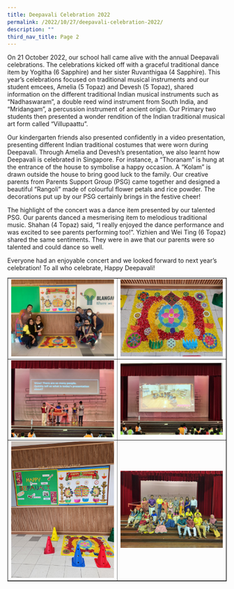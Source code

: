 ```yaml
---
title: Deepavali Celebration 2022
permalink: /2022/10/27/deepavali-celebration-2022/
description: ""
third_nav_title: Page 2
---
```

<p>On 21 October 2022, our school hall came alive with the annual Deepavali celebrations. The celebrations kicked off with a graceful traditional dance item by Yogitha (6 Sapphire) and her sister Ruvanthigaa (4 Sapphire). This year’s celebrations focused on traditional musical instruments and our student emcees, Amelia (5 Topaz) and Devesh (5 Topaz), shared information on the different traditional Indian musical instruments such as “Nadhaswaram”, a double reed wind instrument from South India, and “Mridangam”, a percussion instrument of ancient origin. Our Primary two students then presented a wonder rendition of the Indian traditional musical art form called “Villupaattu”.</p>
<p>Our kindergarten friends also presented confidently in a video presentation, presenting different Indian traditional costumes that were worn during Deepavali. Through Amelia and Devesh’s presentation, we also learnt how Deepavali is celebrated in Singapore. For instance, a “Thoranam” is hung at the entrance of the house to symbolise a happy occasion. A “Kolam” is drawn outside the house to bring good luck to the family. Our creative parents from Parents Support Group (PSG) came together and designed a beautiful “Rangoli” made of colourful flower petals and rice powder. The decorations put up by our PSG certainly brings in the festive cheer!</p>
<p>The highlight of the concert was a dance item presented by our talented PSG. Our parents danced a mesmerising item to melodious traditional music. Shahan (4 Topaz) said, “I really enjoyed the dance performance and was excited to see parents performing too!”. Yizhien and Wei Ting (6 Topaz) shared the same sentiments. They were in awe that our parents were so talented and could dance so well.</p>
<p>Everyone had an enjoyable concert and we looked forward to next year’s celebration! To all who celebrate, Happy Deepavali!</p>
<table style="border-collapse: collapse; width: 100%;" border="1">
<tbody>
<tr>
<td style="width: 50%;"><img src="/images/dc1.jpg"></td>
<td style="width: 50%;"><img src="/images/dc2.jpg"></td>
</tr>
<tr>
<td style="width: 50%;"><img src="/images/dc3.jpg"></td>
<td style="width: 50%;"><img src="/images/dc4.jpg"></td>
</tr>
<tr>
<td style="width: 50%;"><img src="/images/dc5.jpg"></td>
<td style="width: 50%;"><img src="/images/dc6.jpg"></td>
</tr>
</tbody>
</table>